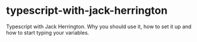 # typescript-with-jack-herrington

Typescript with Jack Herrington. Why you should use it, how to set it up and how to start typing your variables.
